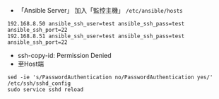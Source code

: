 - 「Ansible Server」 加入「監控主機」 `/etc/ansible/hosts`
```
192.168.8.50 ansible_ssh_user=test ansible_ssh_pass=test ansible_ssh_port=22
192.168.8.51 ansible_ssh_user=test ansible_ssh_pass=test ansible_ssh_port=22
```
- ssh-copy-id: Permission Denied
 - 至Host端
```
sed -ie 's/PasswordAuthentication no/PasswordAuthentication yes/' /etc/ssh/sshd_config
sudo service sshd reload
```
